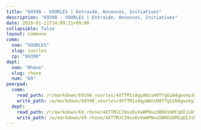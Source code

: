 ```yaml
---
title: "69390 - VOURLES | Entraide, Annonces, Initiatives"
description: "69390 - VOURLES | Entraide, Annonces, Initiatives"
date: 2020-01-11T14:09:21+09:00
collapsible: false
layout: commune
comm:
  nom: "VOURLES"
  slug: vourles
  cp: "69390"
dept:
  nom: "Rhône"
  slug: rhone
  num: "69"
peerpad:
  comm:
    read_path: /r/markdown/69390_vourles/4XTTM1s8qyAWzsH9TTgGiN4gwvmy3u8cJAiG1SH9Lznhj8AgH
    write_path: /w/markdown/69390_vourles/4XTTM1s8qyAWzsH9TTgGiN4gwvmy3u8cJAiG1SH9Lznhj8AgH-K3TgUYLHLedVdcbcLCvjiKU9AV5MGsEcvg7NeavaWesSwkzLaD5XFcH6pLh1MSLuRJRpTycS9hhfdc7NntqWVxt6bF9ZvjPwn19bZh7QvFJKsNtrMvxxUYrYpZy7TobN8bGKJ7xm
  dept:
    read_path: /r/markdown/69_rhone/4XTTMJC39vu6sVwWPNxu5BRH16MCqEEJsbYu4RNyAxnNmNtVW
    write_path: /w/markdown/69_rhone/4XTTMJC39vu6sVwWPNxu5BRH16MCqEEJsbYu4RNyAxnNmNtVW-K3TgUzVUEXrXvc8NoaD9JfiBpc5MBFP7KZFqLEsm11xqJDEwSVMy7UACp2eYMzek3K6y2WLoyzq5xdKMZeizKNpfHbUBgJcoYSqfidBaPx8RcTCPmdCXhdgeLZLEYHVco5fHD6Pz
---
```


